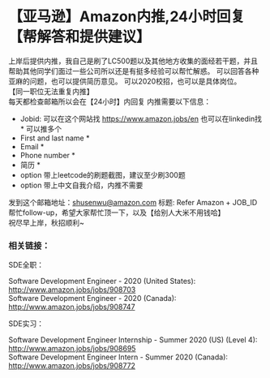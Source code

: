 【亚马逊】Amazon内推,24小时回复【帮解答和提供建议】
==
上岸后提供内推，我自己是刷了LC500题以及其他地方收集的面经若干题，并且帮助其他同学们面过一些公司所以还是有挺多经验可以帮忙解惑。  可以回答各种亚麻的问题，也可以提供简历意见。
可以2020校招，也可以是具体岗位。  
【同一职位无法重复内推】  
每天都检查邮箱所以会在【24小时】内回复   内推需要以下信息：    
- Jobid: 可以在这个网站找 https://www.amazon.jobs/en 也可以在linkedin找 * 可以推多个  
- First and last name *
- Email *
- Phone number *
- 简历 *
- option 带上leetcode的刷题截图，建议至少刷300题
- option 带上中文自我介绍，内推不需要   

发到这个邮箱地址：shusenwu@amazon.com 标题: Re‍‍‌‌‍‍‌‌‌‍‍‍‌‍‍‌‌‍‍fer Amazon + JOB_ID
帮忙follow-up，希望大家帮忙顶一下，以及【给别人大米不用钱哈】  
祝尽早上岸，秋招顺利~   

### 相关链接：  

SDE全职：

Software Development Engineer - 2020 (United States): http://www.amazon.jobs/jobs/908703  
Software Development Engineer - 2020 (Canada): http://www.amazon.jobs/jobs/908747  

SDE实习：  

Software Development Engineer Internship - Summer 2020 (US) (Level 4): http://www.amazon.jobs/jobs/908695  
Software Development Engineer Intern - Summer 2020 (Canada): http://www.amazon.jobs/jobs/908772  
